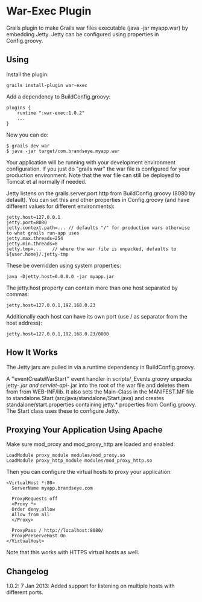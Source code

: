 War-Exec Plugin
===============

Grails plugin to make Grails war files executable (java -jar myapp.war) by embedding Jetty. Jetty can be configured
using properties in Config.groovy.

Using
-----

Install the plugin:

    grails install-plugin war-exec

Add a dependency to BuildConfig.groovy:

    plugins {
        runtime ":war-exec:1.0.2"
        ...
    }

Now you can do:

    $ grails dev war
    $ java -jar target/com.brandseye.myapp.war

Your application will be running with your development environment configuration. If you just do "grails war" the
war file is configured for your production environment. Note that the war file can still be deployed to Tomcat et
al normally if needed.

Jetty listens on the grails.server.port.http from BuildConfig.groovy (8080 by default). You can set this and
other properties in Config.groovy (and have different values for different environments):

    jetty.host=127.0.0.1
    jetty.port=8080
    jetty.context.path=... // defaults "/" for production wars otherwise to what grails run-app uses
    jetty.max.threads=254
    jetty.min.threads=8
    jetty.tmp=...    // where the war file is unpacked, defaults to ${user.home}/.jetty-tmp

These be overridden using system properties:

    java -Djetty.host=0.0.0.0 -jar myapp.jar

The jetty.host property can contain more than one host separated by commas:

    jetty.host=127.0.0.1,192.168.0.23

Additionally each host can have its own port (use / as separator from the host address):

    jetty.host=127.0.0.1,192.168.0.23/8000


How It Works
------------

The Jetty jars are pulled in via a runtime dependency in BuildConfig.groovy.

A ''eventCreateWarStart'' event handler in scripts/_Events.groovy unpacks jetty-*.jar and servlet-api-*.jar into the
root of the war file and deletes them from from WEB-INF/lib. It also sets the Main-Class in the MANIFEST.MF file to
standalone.Start (src/java/standalone/Start.java) and creates standalone/start.properties containing jetty.*
properties from Config.groovy. The Start class uses these to configure Jetty.


Proxying Your Application Using Apache
--------------------------------------

Make sure mod_proxy and mod_proxy_http are loaded and enabled:

    LoadModule proxy_module modules/mod_proxy.so
    LoadModule proxy_http_module modules/mod_proxy_http.so

Then you can configure the virtual hosts to proxy your application:

    <VirtualHost *:80>
      ServerName myapp.brandseye.com

      ProxyRequests off
      <Proxy *>
      Order deny,allow
      Allow from all
      </Proxy>

      ProxyPass / http://localhost:8080/
      ProxyPreserveHost On
    </VirtualHost>

Note that this works with HTTPS virtual hosts as well.


Changelog
---------

1.0.2: 7 Jan 2013: Added support for listening on multiple hosts with different ports.
